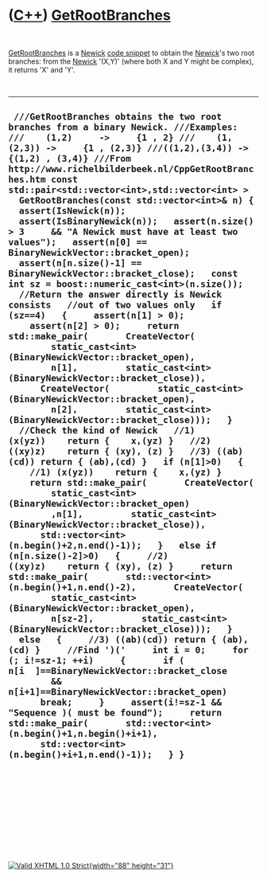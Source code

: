 



 

 

 

 

 

([C++](Cpp.htm)) [GetRootBranches](CppGetRootBranches.htm)
==========================================================

 

[GetRootBranches](CppGetRootBranches.htm) is a [Newick](CppNewick.htm)
[code snippet](CppCodeSnippets.htm) to obtain the
[Newick](CppNewick.htm)'s two root branches: from the
[Newick](CppNewick.htm) '(X,Y)' (where both X and Y might be complex),
it returns 'X' and 'Y'.

 

  ----------------------------------------------------------------------------------------------------------------------------------------------------------------------------------------------------------------------------------------------------------------------------------------------------------------------------------------------------------------------------------------------------------------------------------------------------------------------------------------------------------------------------------------------------------------------------------------------------------------------------------------------------------------------------------------------------------------------------------------------------------------------------------------------------------------------------------------------------------------------------------------------------------------------------------------------------------------------------------------------------------------------------------------------------------------------------------------------------------------------------------------------------------------------------------------------------------------------------------------------------------------------------------------------------------------------------------------------------------------------------------------------------------------------------------------------------------------------------------------------------------------------------------------------------------------------------------------------------------------------------------------------------------------------------------------------------------------------------------------------------------------------------------------------------------------------------------------------------------------------------------------------------------------------------------------------------------------------------------------------------------------------------------------------------------------------------------------------------------------------------------------------------------------------------------------------------------------------------------------------------------------------------------------------------------------------------------------------------------------------------------------------
  ` ///GetRootBranches obtains the two root branches from a binary Newick. ///Examples: ///    (1,2)     ->     {1 , 2} ///    (1,(2,3)) ->     {1 , (2,3)} ///((1,2),(3,4)) -> {(1,2) , (3,4)} ///From http://www.richelbilderbeek.nl/CppGetRootBranches.htm const std::pair<std::vector<int>,std::vector<int> >   GetRootBranches(const std::vector<int>& n) {   assert(IsNewick(n));   assert(IsBinaryNewick(n));   assert(n.size() > 3     && "A Newick must have at least two values");   assert(n[0] == BinaryNewickVector::bracket_open);   assert(n[n.size()-1] == BinaryNewickVector::bracket_close);   const int sz = boost::numeric_cast<int>(n.size());   //Return the answer directly is Newick consists   //out of two values only   if (sz==4)   {     assert(n[1] > 0);     assert(n[2] > 0);     return std::make_pair(       CreateVector(         static_cast<int>(BinaryNewickVector::bracket_open),         n[1],         static_cast<int>(BinaryNewickVector::bracket_close)),       CreateVector(         static_cast<int>(BinaryNewickVector::bracket_open),         n[2],         static_cast<int>(BinaryNewickVector::bracket_close)));   }   //Check the kind of Newick   //1) (x(yz))    return {    x,(yz) }   //2) ((xy)z)    return { (xy), (z) }   //3) ((ab)(cd)) return { (ab),(cd) }   if (n[1]>0)   {     //1) (x(yz))    return {    x,(yz) }     return std::make_pair(       CreateVector(         static_cast<int>(BinaryNewickVector::bracket_open)         ,n[1],         static_cast<int>(BinaryNewickVector::bracket_close)),       std::vector<int>(n.begin()+2,n.end()-1));   }   else if (n[n.size()-2]>0)   {     //2) ((xy)z)    return { (xy), (z) }     return std::make_pair(       std::vector<int>(n.begin()+1,n.end()-2),       CreateVector(         static_cast<int>(BinaryNewickVector::bracket_open),         n[sz-2],         static_cast<int>(BinaryNewickVector::bracket_close)));   }   else   {     //3) ((ab)(cd)) return { (ab),(cd) }     //Find ')('     int i = 0;     for (; i!=sz-1; ++i)     {       if ( n[i  ]==BinaryNewickVector::bracket_close         && n[i+1]==BinaryNewickVector::bracket_open)       break;     }     assert(i!=sz-1 && "Sequence )( must be found");     return std::make_pair(       std::vector<int>(n.begin()+1,n.begin()+i+1),       std::vector<int>(n.begin()+i+1,n.end()-1));   } }`
  ----------------------------------------------------------------------------------------------------------------------------------------------------------------------------------------------------------------------------------------------------------------------------------------------------------------------------------------------------------------------------------------------------------------------------------------------------------------------------------------------------------------------------------------------------------------------------------------------------------------------------------------------------------------------------------------------------------------------------------------------------------------------------------------------------------------------------------------------------------------------------------------------------------------------------------------------------------------------------------------------------------------------------------------------------------------------------------------------------------------------------------------------------------------------------------------------------------------------------------------------------------------------------------------------------------------------------------------------------------------------------------------------------------------------------------------------------------------------------------------------------------------------------------------------------------------------------------------------------------------------------------------------------------------------------------------------------------------------------------------------------------------------------------------------------------------------------------------------------------------------------------------------------------------------------------------------------------------------------------------------------------------------------------------------------------------------------------------------------------------------------------------------------------------------------------------------------------------------------------------------------------------------------------------------------------------------------------------------------------------------------------------------

 

 

 

 

 





 

[![Valid XHTML 1.0 Strict](valid-xhtml10.png){width="88"
height="31"}](http://validator.w3.org/check?uri=referer)
